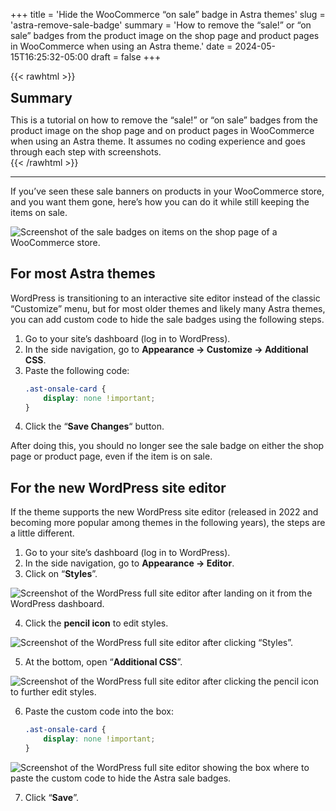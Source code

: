 +++
title = 'Hide the WooCommerce “on sale” badge in Astra themes'
slug = 'astra-remove-sale-badge'
summary = 'How to remove the “sale!” or “on sale” badges from the product image on the shop page and product pages in WooCommerce when using an Astra theme.'
date = 2024-05-15T16:25:32-05:00
draft = false
+++

{{< rawhtml >}}
<div class="rounded-lg px-8 py-8 bg-[#9D6095E3] text-gray-50 text-lg">
	<h2 class="text-gray-50" style="margin-top: 0; margin-bottom: 0.6rem;">Summary</h2>
	<p style="margin-bottom: 0;">This is a tutorial on how to remove the “sale!” or “on sale” badges from the product image on the shop page and on product pages in WooCommerce when using an Astra theme. It assumes no coding experience and goes through each step with screenshots.</p>
</div>
{{< /rawhtml >}}

---

If you’ve seen these sale banners on products in your WooCommerce store, and you want them gone, here’s how you can do it while still keeping the items on sale.

![Screenshot of the sale badges on items on the shop page of a WooCommerce store.](/blog/astra-remove-sale-badge/shop-page-sale-badges.png)

## For most Astra themes

WordPress is transitioning to an interactive site editor instead of the classic “Customize” menu, but for most older themes and likely many Astra themes, you can add custom code to hide the sale badges using the following steps.

1. Go to your site’s dashboard (log in to WordPress).
2. In the side navigation, go to **Appearance → Customize → Additional CSS**.
3. Paste the following code:
	```css
	.ast-onsale-card {
		display: none !important;
	}
	```
4. Click the “**Save Changes**“ button.

After doing this, you should no longer see the sale badge on either the shop page or product page, even if the item is on sale.

## For the new WordPress site editor

If the theme supports the new WordPress site editor (released in 2022 and becoming more popular among themes in the following years), the steps are a little different.

1. Go to your site’s dashboard (log in to WordPress).
2. In the side navigation, go to **Appearance → Editor**.
3. Click on “**Styles**”.

![Screenshot of the WordPress full site editor after landing on it from the WordPress dashboard.](/blog/astra-remove-sale-badge/site-editor-design.png)

4. Click the **pencil icon** to edit styles.

![Screenshot of the WordPress full site editor after clicking “Styles”.](/blog/astra-remove-sale-badge/site-editor-styles.png)

5. At the bottom, open “**Additional CSS**”.

![Screenshot of the WordPress full site editor after clicking the pencil icon to further edit styles.](/blog/astra-remove-sale-badge/site-editor-styles-edit.png)

6. Paste the custom code into the box:
	```css
	.ast-onsale-card {
		display: none !important;
	}
	```

![Screenshot of the WordPress full site editor showing the box where to paste the custom code to hide the Astra sale badges.](/blog/astra-remove-sale-badge/site-editor-css.png)

7. Click “**Save**”.
